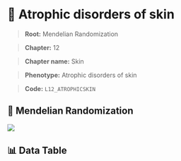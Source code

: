 # 🧪 Atrophic disorders of skin

> **Root:** Mendelian Randomization

> **Chapter:** 12  

> **Chapter name:** Skin

> **Phenotype:** Atrophic disorders of skin  

> **Code:** `L12_ATROPHICSKIN`

## 🧬 Mendelian Randomization  

<img src="/MR/Figures/Forward/L12_ATROPHICSKIN.png"/>

## 📊 Data Table

<CsvTableMRF src="/public/MR/Data/Forward/L12_ATROPHICSKIN.csv"/>
